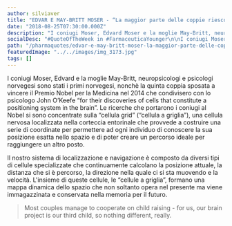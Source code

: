 ```yaml
---
author: silviaver
title: "EDVAR E MAY-BRITT MOSER - “La maggior parte delle coppie riescono a collaborare nella crescita dei figli: per noi il nostro progetto cerebrale è il nostro terzo figlio, senza nessuna distinzione”"
date: "2018-08-25T07:30:00.000Z"
description: "I coniugi Moser, Edvard Moser e la moglie May-Britt, neuropsicologi e psicologi norvegesi sono stati i primi norvegesi a vincere il Premio Nobel per la Medicina nel 2014 che condivisero con lo psicologo John O’Keefe, “for their discoveries of cells that constitute a positioning system in the brain”."
socialDesc: "#QuoteOfTheWeek in #FarmaceuticaYounger\n\nI coniugi Moser, Edvard Moser e la moglie May-Britt, neuropsicologi e psicologi norvegesi sono stati i primi norvegesi a vincere il Premio Nobel per la Medicina nel 2014 che condivisero con lo psicologo John O’Keefe, “for their discoveries of cells that constitute a positioning system in the brain”. Le ricerche che portarono i coniugi al Nobel si sono concentrate sulla “cellula grid” (“cellula a griglia”), una cellula nervosa localizzata nella corteccia entorinale che provvede a costruire una serie di coordinate per permettere a ogni individuo di conoscere la sua posizione esatta nello spazio e di poter creare un percorso ideale per raggiungere un altro posto."
path: "/pharmaquotes/edvar-e-may-britt-moser-la-maggior-parte-delle-coppie-riescono-a-collaborare-nella-crescita-dei-figli-per-noi-il-nostro-progetto-cerebrale-e-il-nostro-terzo-figlio-senza-nessuna-distinzione/"
featuredImage: "../../images/img_3173.jpg"
tags: []
---
```


I coniugi Moser, Edvard e la moglie May-Britt, neuropsicologi e psicologi norvegesi sono stati i primi norvegesi, nonchè la quinta coppia sposata a vincere il Premio Nobel per la Medicina nel 2014 che condivisero con lo psicologo John O’Keefe “for their discoveries of cells that constitute a positioning system in the brain”. Le ricerche che portarono i coniugi al Nobel si sono concentrate sulla “cellula grid” (“cellula a griglia”), una cellula nervosa localizzata nella corteccia entorinale che provvede a costruire una serie di coordinate per permettere ad ogni individuo di conoscere la sua posizione esatta nello spazio e di poter creare un percorso ideale per raggiungere un altro posto.

Il nostro sistema di localizzazione e navigazione è composto da diversi tipi di cellule specializzate che continuamente calcolano la posizione attuale, la distanza che si è percorso, la direzione nella quale ci si sta muovendo e la velocità. L'insieme di queste cellule, le “cellule a griglia”, formano una mappa dinamica dello spazio che non soltanto opera nel presente ma viene immagazzinata e conservata nella memoria per il futuro.

> Most couples manage to cooperate on child raising - for us, our brain project is our third child, so nothing different, really.
